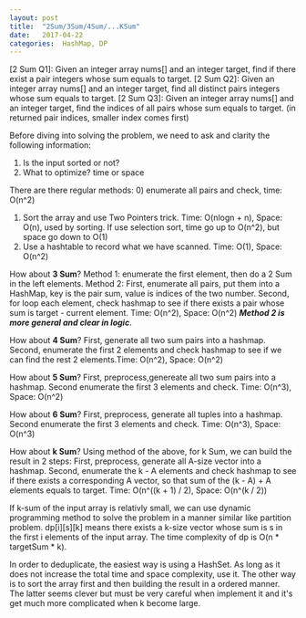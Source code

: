 ```yaml
---
layout: post
title:  "2Sum/3Sum/4Sum/...KSum"
date:   2017-04-22 
categories:  HashMap, DP
---
```


[2 Sum Q1]: Given an integer array nums[] and an integer target, find if there exist a pair integers whose sum equals to target.
[2 Sum Q2]: Given an integer array nums[] and an integer target, find all distinct pairs integers whose sum equals to target.
[2 Sum Q3]: Given an integer array nums[] and an integer target, find the indices  of all pairs whose sum equals to target. (in returned pair indices, smaller index comes first)

Before diving into solving the problem, we need to ask and clarity the following information:
1) Is the input sorted or not?
2) What to optimize? time or space


There are there regular methods:
0) enumerate all pairs and check, time: O(n^2)
1) Sort the array and use Two Pointers trick.
Time: O(nlogn + n), Space: O(n), used by sorting.
If use selection sort, time go up to O(n^2), but space go down to O(1)
2) Use a hashtable to record what we have scanned.
Time: O(1), Space: O(n^2)

How about **3 Sum**?
Method 1: enumerate the first element, then do a 2 Sum in the left elements.
Method 2: First, enumerate all pairs, put them into a HashMap, key is the pair sum, value is indices of the two number. Second, for loop each element, check hashmap to see if there exists a pair whose sum is target - current element.  Time: O(n^2), Space: O(n^2)
_**Method 2 is more general and clear in logic**_.

How about **4 Sum**?
First, generate all two sum pairs into a hashmap. Second, enumerate the first 2 elements and check hashmap to see if we can find the rest 2 elements.Time: O(n^2), Space: O(n^2)

How about **5 Sum**?
First, preprocess,genereate all two sum pairs into a hashmap. Second enumerate the first 3 elements and check. Time: O(n^3), Space: O(n^2)

How about **6 Sum**?
First, preprocess, generate all tuples into a hashmap. Second enumerate the first 3 elements and check. Time: O(n^3), Space: O(n^3)

How about **k Sum**?
Using method of the above, for k Sum, we can build the result in 2 steps:
First, preprocess, generate all A-size vector into a hashmap.
Second, enumerate the k - A elements and check hashmap to see if there exists a corresponding A vector, so that sum of the (k - A) + A elements equals to target.
Time: O(n^((k + 1) / 2), Space: O(n^(k / 2))

If k-sum of the input array is relativly small, we can use dynamic programming method to solve the problem in a manner similar like partition problem. dp[i][s][k] means there exists a k-size vector whose sum is s in the first i elements of the input array. The time complexity of dp is O(n * targetSum * k).

In order to deduplicate, the easiest way is using a HashSet. As long as it does not increase the total time and space complexity, use it. The other way is to sort the array first and then building the result in a ordered manner. The latter seems clever but must be very careful when implement it and it's get much more complicated when k become large.

